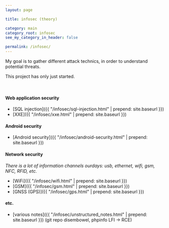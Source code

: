 ```yaml
---
layout: page

title: infosec (theory)

category: main
category_root: infosec
see_my_category_in_header: false

permalink: /infosec/
---
```


<article class="markdown-body" markdown="1">

My goal is to gather different attack technics, in order to understand potential threats.

This project has only just started.

<br>

#### Web application security

- [SQL injection]({{ "/infosec/sql-injection.html" | prepend: site.baseurl }})
- [XXE]({{ "/infosec/xxe.html" | prepend: site.baseurl }})

#### Android security

- [Android security]({{ "/infosec/android-security.html" | prepend: site.baseurl }})

#### Network security

*There is a lot of information channels ourdays: usb, ethernet, wifi, gsm, NFC, RFID, etc.*

- [WiFi]({{ "/infosec/wifi.html" | prepend: site.baseurl }})
- [GSM]({{ "/infosec/gsm.html" | prepend: site.baseurl }})
- [GNSS (GPS)]({{ "/infosec/gps.html" | prepend: site.baseurl }})

#### etc.

- [various notes]({{ "/infosec/unstructured_notes.html" | prepend: site.baseurl }}) (git repo disembowel, phpinfo LFI -> RCE)

</article>
